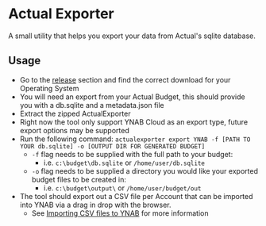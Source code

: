 # Actual Exporter

A small utility that helps you export your data from Actual's sqlite database.

## Usage

 - Go to the [release](releases) section and find the correct download for your Operating System
 - You will need an export from your Actual Budget, this should provide you with a db.sqlite and a metadata.json file
 - Extract the zipped ActualExporter
 - Right now the tool only support YNAB Cloud as an export type, future export options may be supported
 - Run the following command: `actualexporter export YNAB -f [PATH TO YOUR db.sqlite] -o [OUTPUT DIR FOR GENERATED BUDGET]`
   - `-f` flag needs to be supplied with the full path to your budget:
     - i.e. `c:\budget\db.sqlite` or `/home/user/db.sqlite`
   - `-o` flag needs to be supplied a directory you would like your exported budget files to be created in:
     - i.e. `c:\budget\output\` or `/home/user/budget/out`
 - The tool should export out a CSV file per Account that can be imported into YNAB via a drag in drop with the browser.
   - See [Importing CSV files to YNAB](https://docs.youneedabudget.com/article/173-file-based-import#import) for more information